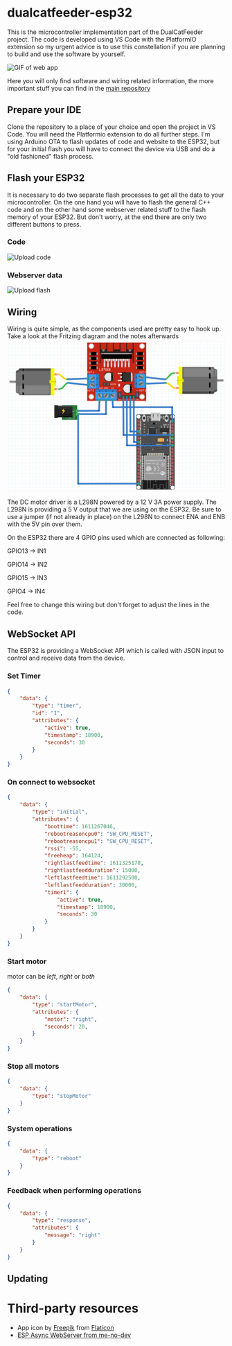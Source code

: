 # dualcatfeeder-esp32
This is the microcontroller implementation part of the DualCatFeeder project. The code is developed using VS Code with the PlatformIO extension so my urgent advice is to use this constellation if you are planning to build and use the software by yourself.

![GIF of web app](/assets/web_app.webp)

Here you will only find software and wiring related information, the more important stuff you can find in the [main repository](https://github.com/ultrara1n/DualCatFeeder) 
## Prepare your IDE
Clone the repository to a place of your choice and open the project in VS Code. You will need the Platformio extension to do all further steps.
I'm using Arduino OTA to flash updates of code and website to the ESP32, but for your initial flash you will have to connect the device via USB and do a "old fashioned" flash process.
## Flash your ESP32
It is necessary to do two separate flash processes to get all the data to your microcontroller. On the one hand you will have to flash the general C++ code and on the other hand some webserver related stuff to the flash memory of your ESP32. But don't worry, at the end there are only two different buttons to press.
### Code
![Upload code](https://github.com/ultrara1n/dualcatfeeder-esp32/raw/master/assets/uploadcode.png "Upload Code")
### Webserver data
![Upload flash](https://github.com/ultrara1n/dualcatfeeder-esp32/raw/master/assets/uploadflash.png "Upload flash")
## Wiring
Wiring is quite simple, as the components used are pretty easy to hook up. Take a look at the Fritzing diagram and the notes afterwards
![Fritzing wiring diagram](/assets/wiring.png)

The DC motor driver is a L298N powered by a 12 V 3A power supply. The L298N is providing a 5 V output that we are using on the ESP32. Be sure to use a jumper (if not already in place) on the L298N to connect ENA and ENB with the 5V pin over them.

On the ESP32 there are 4 GPIO pins used which are connected as following:

GPIO13 -> IN1

GPIO14 -> IN2

GPIO15 -> IN3

GPIO4  -> IN4

Feel free to change this wiring but don't forget to adjust the lines in the code.

## WebSocket API
The ESP32 is providing a WebSocket API which is called with JSON input to control and receive data from the device.

### Set Timer
```json
{
    "data": {
        "type": "timer",
        "id": "1",
        "attributes": {
            "active": true,
            "timestamp": 18900,
            "seconds": 30
        }
    }
}
```

### On connect to websocket
```json
{
    "data": {
        "type": "initial",
        "attributes": {
            "boottime": 1611267046,
            "rebootreasoncpu0": "SW_CPU_RESET",
            "rebootreasoncpu1": "SW_CPU_RESET",
            "rssi": -55,
            "freeheap": 164124,
            "rightlastfeedtime": 1611325170,
            "rightlastfeedduration": 15000,
            "leftlastfeedtime": 1611292500,
            "leftlastfeedduration": 30000,
            "timer1": {
                "active": true,
                "timestamp": 18900,
                "seconds": 30
            }
        }
    }
}
```

### Start motor
motor can be *left*, *right* or *both*
```json
{
    "data": {
        "type": "startMotor",
        "attributes": {
            "motor": "right",
            "seconds": 20,
        }
    }
}
```

### Stop all motors
```json
{
    "data": {
        "type": "stopMotor"
    }
}
```

### System operations
```json
{
    "data": {
        "type": "reboot"
    }
}
```

### Feedback when performing operations
```json
{
    "data": {
        "type": "response",
        "attributes": {
            "message": "right"
        }
    }
}
```

## Updating


# Third-party resources
- App icon by [Freepik](https://www.freepik.com/) from [Flaticon](https://www.flaticon.com)
- [ESP Async WebServer from me-no-dev](https://github.com/me-no-dev/ESPAsyncWebServer)